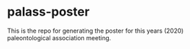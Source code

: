 # palass-poster
This is the repo for generating the poster for this years (2020) paleontological association meeting. 
